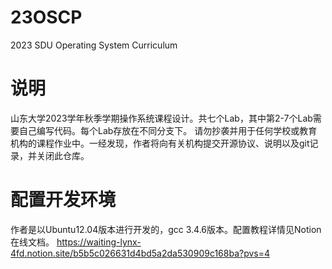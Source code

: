 # 23OSCP
2023 SDU Operating System Curriculum

# 说明
山东大学2023学年秋季学期操作系统课程设计。共七个Lab，其中第2-7个Lab需要自己编写代码。每个Lab存放在不同分支下。
请勿抄袭并用于任何学校或教育机构的课程作业中。一经发现，作者将向有关机构提交开源协议、说明以及git记录，并关闭此仓库。

# 配置开发环境
作者是以Ubuntu12.04版本进行开发的，gcc 3.4.6版本。配置教程详情见Notion在线文档。
https://waiting-lynx-4fd.notion.site/b5b5c026631d4bd5a2da530909c168ba?pvs=4